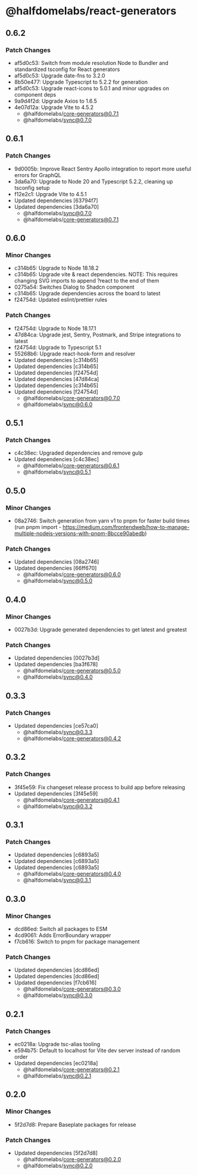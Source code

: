 # @halfdomelabs/react-generators

## 0.6.2

### Patch Changes

- af5d0c53: Switch from module resolution Node to Bundler and standardized tsconfig for React generators
- af5d0c53: Upgrade date-fns to 3.2.0
- 8b50e477: Upgrade Typescript to 5.2.2 for generation
- af5d0c53: Upgrade react-icons to 5.0.1 and minor upgrades on component deps
- 9a9d4f2d: Upgrade Axios to 1.6.5
- 4e07d12a: Upgrade Vite to 4.5.2
  - @halfdomelabs/core-generators@0.7.1
  - @halfdomelabs/sync@0.7.0

## 0.6.1

### Patch Changes

- 9d0005b: Improve React Sentry Apollo integration to report more useful errors for GraphQL
- 3da6a70: Upgrade to Node 20 and Typescript 5.2.2, cleaning up tsconfig setup
- f12e2c1: Upgrade Vite to 4.5.1
- Updated dependencies [63794f7]
- Updated dependencies [3da6a70]
  - @halfdomelabs/sync@0.7.0
  - @halfdomelabs/core-generators@0.7.1

## 0.6.0

### Minor Changes

- c314b65: Upgrade to Node 18.18.2
- c314b65: Upgrade vite & react dependencies. NOTE: This requires changing SVG imports to append ?react to the end of them
- 0275a54: Switches Dialog to Shadcn component
- c314b65: Upgrade dependencies across the board to latest
- f24754d: Updated eslint/prettier rules

### Patch Changes

- f24754d: Upgrade to Node 18.17.1
- 47d84ca: Upgrade jest, Sentry, Postmark, and Stripe integrations to latest
- f24754d: Upgrade to Typescript 5.1
- 55268b6: Upgrade react-hook-form and resolver
- Updated dependencies [c314b65]
- Updated dependencies [c314b65]
- Updated dependencies [f24754d]
- Updated dependencies [47d84ca]
- Updated dependencies [c314b65]
- Updated dependencies [f24754d]
  - @halfdomelabs/core-generators@0.7.0
  - @halfdomelabs/sync@0.6.0

## 0.5.1

### Patch Changes

- c4c38ec: Upgraded dependencies and remove gulp
- Updated dependencies [c4c38ec]
  - @halfdomelabs/core-generators@0.6.1
  - @halfdomelabs/sync@0.5.1

## 0.5.0

### Minor Changes

- 08a2746: Switch generation from yarn v1 to pnpm for faster build times (run pnpm import - https://medium.com/frontendweb/how-to-manage-multiple-nodejs-versions-with-pnpm-8bcce90abedb)

### Patch Changes

- Updated dependencies [08a2746]
- Updated dependencies [66ff670]
  - @halfdomelabs/core-generators@0.6.0
  - @halfdomelabs/sync@0.5.0

## 0.4.0

### Minor Changes

- 0027b3d: Upgrade generated dependencies to get latest and greatest

### Patch Changes

- Updated dependencies [0027b3d]
- Updated dependencies [ba3f678]
  - @halfdomelabs/core-generators@0.5.0
  - @halfdomelabs/sync@0.4.0

## 0.3.3

### Patch Changes

- Updated dependencies [ce57ca0]
  - @halfdomelabs/sync@0.3.3
  - @halfdomelabs/core-generators@0.4.2

## 0.3.2

### Patch Changes

- 3f45e59: Fix changeset release process to build app before releasing
- Updated dependencies [3f45e59]
  - @halfdomelabs/core-generators@0.4.1
  - @halfdomelabs/sync@0.3.2

## 0.3.1

### Patch Changes

- Updated dependencies [c6893a5]
- Updated dependencies [c6893a5]
- Updated dependencies [c6893a5]
  - @halfdomelabs/core-generators@0.4.0
  - @halfdomelabs/sync@0.3.1

## 0.3.0

### Minor Changes

- dcd86ed: Switch all packages to ESM
- 4cd9061: Adds ErrorBoundary wrapper
- f7cb616: Switch to pnpm for package management

### Patch Changes

- Updated dependencies [dcd86ed]
- Updated dependencies [dcd86ed]
- Updated dependencies [f7cb616]
  - @halfdomelabs/core-generators@0.3.0
  - @halfdomelabs/sync@0.3.0

## 0.2.1

### Patch Changes

- ec0218a: Upgrade tsc-alias tooling
- e594b75: Default to localhost for Vite dev server instead of random order
- Updated dependencies [ec0218a]
  - @halfdomelabs/core-generators@0.2.1
  - @halfdomelabs/sync@0.2.1

## 0.2.0

### Minor Changes

- 5f2d7d8: Prepare Baseplate packages for release

### Patch Changes

- Updated dependencies [5f2d7d8]
  - @halfdomelabs/core-generators@0.2.0
  - @halfdomelabs/sync@0.2.0
